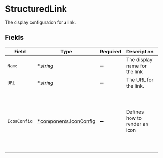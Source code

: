 # StructuredLink

The display configuration for a link.


## Fields

| Field                                                                             | Type                                                                              | Required                                                                          | Description                                                                       | Example                                                                           |
| --------------------------------------------------------------------------------- | --------------------------------------------------------------------------------- | --------------------------------------------------------------------------------- | --------------------------------------------------------------------------------- | --------------------------------------------------------------------------------- |
| `Name`                                                                            | **string*                                                                         | :heavy_minus_sign:                                                                | The display name for the link                                                     |                                                                                   |
| `URL`                                                                             | **string*                                                                         | :heavy_minus_sign:                                                                | The URL for the link.                                                             |                                                                                   |
| `IconConfig`                                                                      | [*components.IconConfig](../../models/components/iconconfig.md)                   | :heavy_minus_sign:                                                                | Defines how to render an icon                                                     | {<br/>"color": "#343CED",<br/>"key": "person_icon",<br/>"iconType": "GLYPH",<br/>"name": "user"<br/>} |